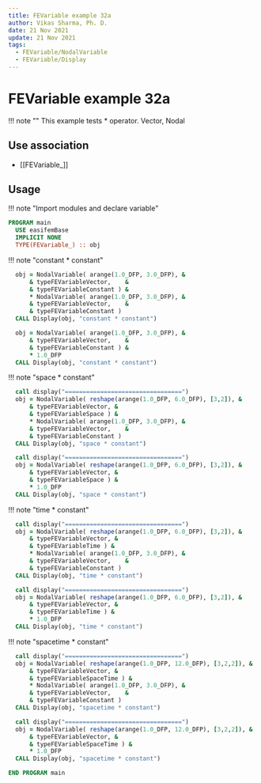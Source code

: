 ```yaml
---
title: FEVariable example 32a
author: Vikas Sharma, Ph. D.
date: 21 Nov 2021
update: 21 Nov 2021
tags:
  - FEVariable/NodalVariable
  - FEVariable/Display
---
```


# FEVariable example 32a

!!! note ""
    This example tests * operator. Vector, Nodal

## Use association

- [[FEVariable_]]

## Usage

!!! note "Import modules and declare variable"

```fortran
PROGRAM main
  USE easifemBase
  IMPLICIT NONE
  TYPE(FEVariable_) :: obj
```

!!! note "constant * constant"

```fortran
  obj = NodalVariable( arange(1.0_DFP, 3.0_DFP), &
      & typeFEVariableVector,    &
      & typeFEVariableConstant ) &
      * NodalVariable( arange(1.0_DFP, 3.0_DFP), &
      & typeFEVariableVector,    &
      & typeFEVariableConstant )
  CALL Display(obj, "constant * constant")
```

```fortran
  obj = NodalVariable( arange(1.0_DFP, 3.0_DFP), &
      & typeFEVariableVector,    &
      & typeFEVariableConstant ) &
      * 1.0_DFP
  CALL Display(obj, "constant * constant")
```

!!! note "space * constant"

```fortran
  call display("=================================")
  obj = NodalVariable( reshape(arange(1.0_DFP, 6.0_DFP), [3,2]), &
      & typeFEVariableVector, &
      & typeFEVariableSpace ) &
      * NodalVariable( arange(1.0_DFP, 3.0_DFP), &
      & typeFEVariableVector,    &
      & typeFEVariableConstant )
  CALL Display(obj, "space * constant")
```

```fortran
  call display("=================================")
  obj = NodalVariable( reshape(arange(1.0_DFP, 6.0_DFP), [3,2]), &
      & typeFEVariableVector, &
      & typeFEVariableSpace ) &
      * 1.0_DFP
  CALL Display(obj, "space * constant")
```

!!! note "time * constant"

```fortran
  call display("=================================")
  obj = NodalVariable( reshape(arange(1.0_DFP, 6.0_DFP), [3,2]), &
      & typeFEVariableVector, &
      & typeFEVariableTime ) &
      * NodalVariable( arange(1.0_DFP, 3.0_DFP), &
      & typeFEVariableVector,    &
      & typeFEVariableConstant )
  CALL Display(obj, "time * constant")
```

```fortran
  call display("=================================")
  obj = NodalVariable( reshape(arange(1.0_DFP, 6.0_DFP), [3,2]), &
      & typeFEVariableVector, &
      & typeFEVariableTime ) &
      * 1.0_DFP
  CALL Display(obj, "time * constant")
```

!!! note "spacetime * constant"

```fortran
  call display("=================================")
  obj = NodalVariable( reshape(arange(1.0_DFP, 12.0_DFP), [3,2,2]), &
      & typeFEVariableVector, &
      & typeFEVariableSpaceTime ) &
      * NodalVariable( arange(1.0_DFP, 3.0_DFP), &
      & typeFEVariableVector,    &
      & typeFEVariableConstant )
  CALL Display(obj, "spacetime * constant")
```

```fortran
  call display("=================================")
  obj = NodalVariable( reshape(arange(1.0_DFP, 12.0_DFP), [3,2,2]), &
      & typeFEVariableVector, &
      & typeFEVariableSpaceTime ) &
      * 1.0_DFP
  CALL Display(obj, "spacetime * constant")
```

```fortran
END PROGRAM main
```
